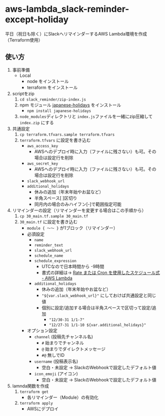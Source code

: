# aws-lambda_slack-reminder-except-holiday
平日（祝日も除く）にSlackへリマインダーするAWS Lambda環境を作成（Terraform使用）

## 使い方
1. 事前準備
	* Local
		* node をインストール
		* terraform をインストール
1. scriptをzip
	1. `cd slack_reminder/zip-index.js`
	1. npm モジュール [japanese-holidays](https://www.npmjs.com/package/japanese-holidays "https://www.npmjs.com/package/japanese-holidays") をインストール
		* `npm install japanese-holidays`
	1. `node_modules`ディレクトリと `index.js`ファイルを一緒にzip圧縮して `index.zip` にする
1. 共通設定
	1. `cp terraform.tfvars.sample terraform.tfvars`
	1. `terraform.tfvars` に設定を書き込む
		* `aws_access_key`
			* AWSへのデプロイ時に入力（ファイルに残さない）も可。その場合は設定行を削除
		* `aws_secret_key`
			* AWSへのデプロイ時に入力（ファイルに残さない）も可。その場合は設定行を削除
		* `slack_webhook_url`
		* `additional_holidays`
			* 休みの追加（年末年始やお盆など）
			* 半角スペース[ ]区切り
			* 同月内の場合のみハイフン[-]で範囲指定可能
1. リマインダーの設定（リマインダーを変更する場合はこの手順から）
	1. `cp 30_main.tf.sample 30_main.tf`
	1. `30_main.tf` に設定を書き込む
		* `module { ～～ }` が1ブロック（リマインダー）
		* 必須設定
			* `name`
			* `reminder_text`
			* `slack_webhook_url`
			* `schedule_name`
			* `schedule_expression`
				* UTCなので日本時間から -9時間 
				* 書式の詳細は→ [Rate または Cron を使用したスケジュール式 - AWS Lambda](http://docs.aws.amazon.com/ja_jp/lambda/latest/dg/tutorial-scheduled-events-schedule-expressions.html "http://docs.aws.amazon.com/ja_jp/lambda/latest/dg/tutorial-scheduled-events-schedule-expressions.html")
			* `additional_holidays`
				* 休みの追加（年末年始やお盆など）
				* `"${var.slack_webhook_url}"` にしておけば共通設定と同じ値
				* 個別に設定/追加する場合は半角スペースで区切って設定/追加
					* `"12/30-31 1/1-7"`
					* `"12/27-31 1/1-10 ${var.additional_holidays}"`
		* オプション設定
			* `channel` (投稿先チャンネル名)
				* `#` 始まりでチャンネル
				* `@` 始まりでダイレクトメッセージ
				* `#@` 無しでID
			* `username` (投稿表示名)
				* 空白・未設定 → SlackのWebhookで設定したデフォルト値
			* `icon_emoji` (アイコン)
				* 空白・未設定 → SlackのWebhookで設定したデフォルト値
1. lamnda関数を作成
	1. `terraform get`
		* 各リマインダー（Module）の有効化
	1. `terraform apply`
		* AWSにデプロイ

